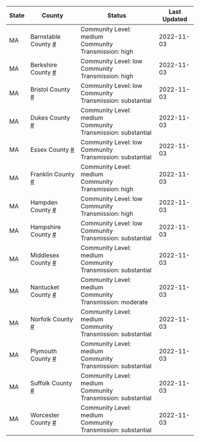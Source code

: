 State | County | Status | Last Updated
--- | --- | --- | --- 
MA | Barnstable County <a href="#barnstable_county">#</a> | <a name="barnstable_county"></a>Community Level: medium<br/>Community Transmission: high | 2022-11-03
MA | Berkshire County <a href="#berkshire_county">#</a> | <a name="berkshire_county"></a>Community Level: low<br/>Community Transmission: high | 2022-11-03
MA | Bristol County <a href="#bristol_county">#</a> | <a name="bristol_county"></a>Community Level: low<br/>Community Transmission: substantial | 2022-11-03
MA | Dukes County <a href="#dukes_county">#</a> | <a name="dukes_county"></a>Community Level: medium<br/>Community Transmission: substantial | 2022-11-03
MA | Essex County <a href="#essex_county">#</a> | <a name="essex_county"></a>Community Level: low<br/>Community Transmission: substantial | 2022-11-03
MA | Franklin County <a href="#franklin_county">#</a> | <a name="franklin_county"></a>Community Level: medium<br/>Community Transmission: high | 2022-11-03
MA | Hampden County <a href="#hampden_county">#</a> | <a name="hampden_county"></a>Community Level: low<br/>Community Transmission: high | 2022-11-03
MA | Hampshire County <a href="#hampshire_county">#</a> | <a name="hampshire_county"></a>Community Level: low<br/>Community Transmission: substantial | 2022-11-03
MA | Middlesex County <a href="#middlesex_county">#</a> | <a name="middlesex_county"></a>Community Level: medium<br/>Community Transmission: substantial | 2022-11-03
MA | Nantucket County <a href="#nantucket_county">#</a> | <a name="nantucket_county"></a>Community Level: medium<br/>Community Transmission: moderate | 2022-11-03
MA | Norfolk County <a href="#norfolk_county">#</a> | <a name="norfolk_county"></a>Community Level: medium<br/>Community Transmission: substantial | 2022-11-03
MA | Plymouth County <a href="#plymouth_county">#</a> | <a name="plymouth_county"></a>Community Level: medium<br/>Community Transmission: substantial | 2022-11-03
MA | Suffolk County <a href="#suffolk_county">#</a> | <a name="suffolk_county"></a>Community Level: medium<br/>Community Transmission: substantial | 2022-11-03
MA | Worcester County <a href="#worcester_county">#</a> | <a name="worcester_county"></a>Community Level: medium<br/>Community Transmission: substantial | 2022-11-03
